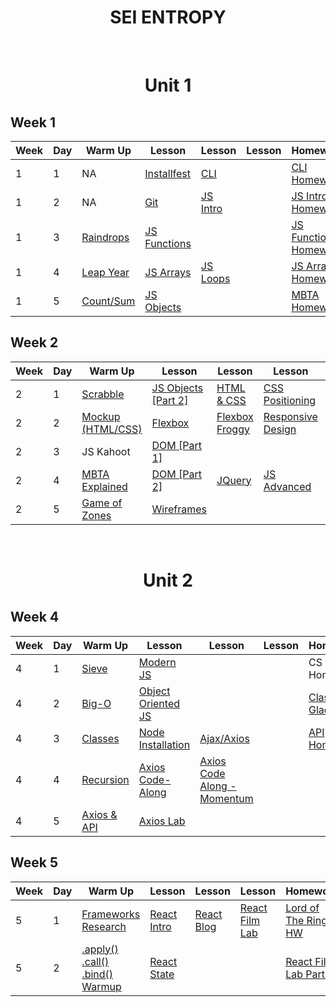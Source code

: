 <h1 align="center">
SEI ENTROPY
</h1>

<br>
<h1 align="center">Unit 1</h1>

## Week 1

| Week | Day  | Warm Up | Lesson | Lesson | Lesson| Homework|  
|------| ---- | ------ | ------ | -------| -----|---------|
1|1| NA | [Installfest](https://github.com/sei-entropy/installfest)|[CLI](https://github.com/sei-entropy/lesson-w01d01-cli)||[CLI Homework](https://github.com/sei-entropy/lesson-w01d01-cli)
1|2| NA |[Git](https://github.com/sei-entropy/lesson-w01d02-git)|[JS Intro](https://github.com/sei-entropy/lesson-w01d02-javascript-intro)||[JS Intro Homework](https://github.com/sei-entropy/hw-w01d02-javascript-intro)
1|3| [Raindrops](https://github.com/sei-entropy/warmup-w01-d03-raindrops)|[JS Functions](https://github.com/sei-entropy/lesson-w01d03-js-functions)|||[JS Function Homework](https://github.com/sei-entropy/hw-w01d03-js-functions)
1|4|[Leap Year](https://github.com/sei-entropy/warmup-w01-d04-leapyear)|[JS Arrays](https://github.com/sei-entropy/lesson-w01d04-js-arrays)|[JS Loops](https://github.com/sei-entropy/lesson-w01-d04-js-loops)||[JS Arrays Homework](https://github.com/sei-entropy/hw-w01d04-js-arrays)
1|5| [Count/Sum](https://github.com/sei-entropy/warmup-w01d05-arrays) | [JS Objects](https://github.com/sei-entropy/lesson-w01d05-js-objects) ||| [MBTA Homework](https://github.com/sei-entropy/hw-w01d05-js-mbta)

## Week 2

| Week | Day  | Warm Up | Lesson | Lesson | Lesson| Homework|  
|------| ---- | ------ | ------ | -------| -----|---------|
2|1| [Scrabble](https://github.com/sei-entropy/warmup-w02d01-scrabble)|[JS Objects [Part 2]](https://github.com/sei-entropy/lesson-w01d05-js-objects)|[HTML & CSS](https://github.com/sei-entropy/lesson-w02d01-html-css)|[CSS Positioning](https://github.com/sei-entropy/lesson-w02d01-css-position)|[Portfolio Website](https://github.com/sei-entropy/hw-w02d01-website)
2|2| [Mockup (HTML/CSS)](https://github.com/sei-entropy/warmup-w02d020HTML-and-CSS)|[Flexbox](https://github.com/sei-entropy/lesson-w02d02-flexbox)|[Flexbox Froggy](https://flexboxfroggy.com/)|[Responsive Design](https://github.com/sei-entropy/lesson-w02d02-responsive-design)|[HTML/CSS Homework](https://github.com/sei-entropy/hw-w02d02-html-css)
2|3|JS Kahoot|[DOM [Part 1]](https://github.com/sei-entropy/lesson-w02d03-dom)|||[DOM Homework](https://github.com/sei-entropy/hw-w02d03-dom)
2|4|[MBTA Explained](https://github.com/sei-entropy/warmup-w02d04-MBTA)|[DOM [Part 2]](https://github.com/sei-entropy/lesson-w02d03-dom)|[JQuery](https://github.com/sei-entropy/lesson-w02d04-jquery)|[JS Advanced](https://github.com/sei-entropy/lesson-w02d04-js-advanced)|[JQuery Homework](https://github.com/sei-entropy/hw-w02d04-jquery)
2|5|[Game of Zones](https://github.com/sei-entropy/warmup-w02d05-game-of-zones)|[Wireframes](https://github.com/sei-entropy/lesson-w02d05-wireframes)|||

<br>
<h1 align="center">Unit 2</h1>

## Week 4

| Week | Day  | Warm Up | Lesson | Lesson | Lesson| Homework|  
|------| ---- | ------ | ------ | -------| -----|---------|
4|1|[Sieve](https://github.com/sei-entropy/warmup-w04d01-sieve)|[Modern JS](https://github.com/sei-entropy/lesson-w04d01-modern-js)|||CS Homework
4|2|[Big-O](https://github.com/sei-entropy/warmup-w04d02-Big-O)|[Object Oriented JS](https://github.com/sei-entropy/lesson-w04d02-oojs)|||[Classes Gladiator](https://github.com/sei-entropy/hw-w04d02-js-gladiator)
4|3|[Classes](https://github.com/sei-entropy/warmup-w04d03-classes)|[Node Installation](https://github.com/sei-entropy/lesson-w04d03-node)|[Ajax/Axios](https://github.com/sei-entropy/lesson-w04d03-ajax-axios)||[API Homework](https://github.com/sei-entropy/hw-w04d03-api)
4|4|[Recursion](https://github.com/sei-entropy/warmup-w04d04-recursion/blob/master/recursion.js)|[Axios Code-Along](https://github.com/sei-entropy/lesson-w04d04-axios-code-along)|[Axios Code Along - Momentum](https://github.com/sei-entropy/lesson-w04d04-axios-code-along)
4|5|[Axios & API](https://github.com/sei-entropy/warmup-w04d05-axios-and-api)|[Axios Lab](https://github.com/sei-entropy/lab-w04d05-axios-lab)

## Week 5

| Week | Day  | Warm Up | Lesson | Lesson | Lesson| Homework|  
|------| ---- | ------ | ------ | -------| -----|---------|
5|1|[Frameworks Research](https://github.com/sei-entropy/warmup-w05d01-research)|[React Intro](https://github.com/sei-entropy/lesson-w05d01-react-intro)|[React Blog](https://github.com/sei-entropy/blog)|[React Film Lab](https://github.com/sei-entropy/react-film-lab)|[Lord of The Rings HW](https://github.com/sei-entropy/lesson-w05d01-react-intro/blob/master/11-lotr-codealong.md)
5|2|[.apply() .call() .bind() Warmup](https://github.com/sei-entropy/warmup-w05-d02)|[React State](https://github.com/sei-entropy/lesson-w05d02-react-state)|||[React Film Lab Part 1](https://github.com/sei-entropy/react-film-lab)